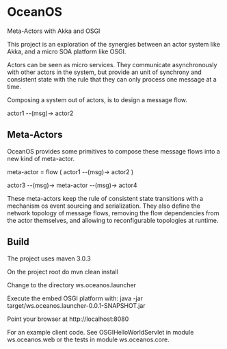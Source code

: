 OceanOS
=======

Meta-Actors with Akka and OSGI

This project is an exploration of the synergies between an actor system like Akka, and a micro SOA platform like OSGI.

Actors can be seen as micro services. They communicate asynchronously with other actors in the system, but provide an unit of synchrony and consistent state with the rule that they can only process one message at a time.

Composing a system out of actors, is to design a message flow. 

actor1 --(msg)-> actor2 

Meta-Actors
---------

OceanOS provides some primitives to compose these message flows into a new kind of meta-actor.

meta-actor = flow ( actor1 --(msg)-> actor2 )

actor3 --(msg)-> meta-actor --(msg)-> actor4

These meta-actors keep the rule of consistent state transitions with a mechanism os event sourcing and serialization. They also define the network topology of message flows, removing the flow dependencies from the actor themselves, and allowing to reconfigurable topologies at runtime.

Build
--------

The project uses maven 3.0.3

On the project root do mvn clean install

Change to the directory ws.oceanos.launcher

Execute the embed OSGI platform with: java -jar target/ws.oceanos.launcher-0.0.1-SNAPSHOT.jar 

Point your browser at http://localhost:8080

For an example client code. See OSGIHelloWorldServlet in module ws.oceanos.web or the tests in module ws.oceanos.core.
